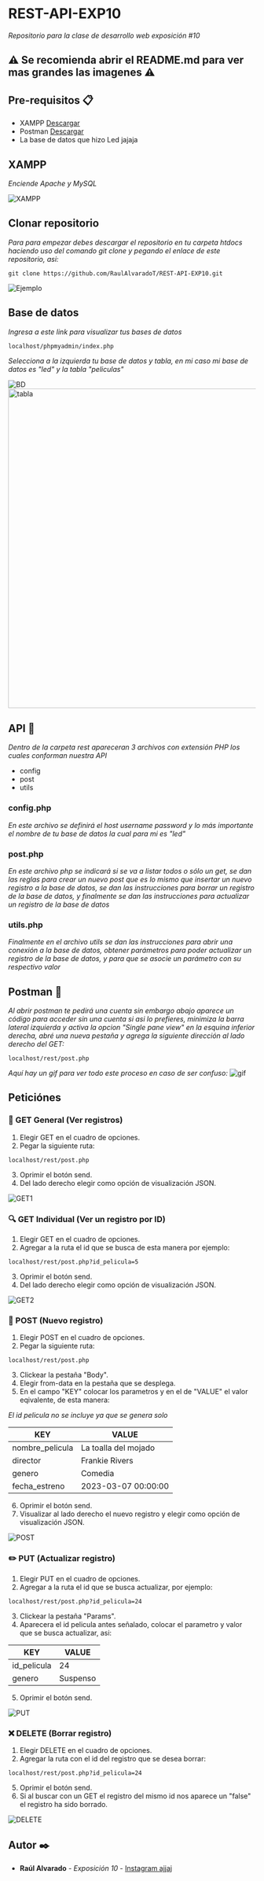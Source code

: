 # REST-API-EXP10
_Repositorio para la clase de desarrollo web exposición #10_

## :warning: Se recomienda abrir el README.md para ver mas grandes las imagenes :warning:

## Pre-requisitos 📋
- XAMPP [Descargar](https://www.apachefriends.org/es/download.html)
- Postman [Descargar](https://www.postman.com/downloads/)
- La base de datos que hizo Led jajaja

## XAMPP
_Enciende Apache y MySQL_

![XAMPP](https://github.com/RaulAlvaradoT/REST-API-EXP10/blob/main/Imagenes/XAMPP.png)

## Clonar repositorio
_Para para empezar debes descargar el repositorio en tu carpeta htdocs haciendo uso del comando git clone y pegando el enlace de este repositorio, asi:_

```
git clone https://github.com/RaulAlvaradoT/REST-API-EXP10.git
```

![Ejemplo](https://github.com/RaulAlvaradoT/REST-API-EXP10/blob/main/Imagenes/gitclone.png)

## Base de datos
_Ingresa a este link para visualizar tus bases de datos_
```
localhost/phpmyadmin/index.php
```
_Selecciona a la izquierda tu base de datos y tabla, en mi caso mi base de datos es "led" y la tabla "peliculas"_

![BD](https://github.com/RaulAlvaradoT/REST-API-EXP10/blob/main/Imagenes/BD.png)
<img src="https://github.com/RaulAlvaradoT/REST-API-EXP10/blob/main/Imagenes/tabla.png" alt="tabla" width="650">

## API 🔧

_Dentro de la carpeta rest apareceran 3 archivos con extensión PHP los cuales conforman nuestra API_
- config
- post
- utils

### config.php
_En este archivo se definirá el host username password y lo más importante el nombre de tu base de datos la cual para mi es "led"_

### post.php
_En este archivo php se indicará si se va a listar todos o sólo un get, se dan las reglas para crear un nuevo post que es lo mismo que insertar un nuevo registro a la base de datos, se dan las instrucciones para borrar un registro de la base de datos, y finalmente se dan las instrucciones para actualizar un registro de la base de datos_

### utils.php
_Finalmente en el archivo utils se dan las instrucciones para abrir una conexión a la base de datos, obtener parámetros para poder actualizar un registro de la base de datos, y para que se asocie un parámetro con su respectivo valor_

## Postman :email:
_Al abrir postman te pedirá una cuenta sin embargo abajo aparece un código para acceder sin una cuenta si asi lo prefieres, minimiza la barra lateral izquierda y activa la opcion "Single pane view" en la esquina inferior derecha, abré una nueva pestaña y agrega la siguiente dirección al lado derecho del GET:_
```
localhost/rest/post.php
```

_Aquí hay un gif para ver todo este proceso en caso de ser confuso:_
<img src="https://github.com/RaulAlvaradoT/REST-API-EXP10/blob/main/Imagenes/gif.gif" alt="gif">

## Peticiónes

### :eyes: GET General (Ver registros)
1. Elegir GET en el cuadro de opciones.
2. Pegar la siguiente ruta:
```
localhost/rest/post.php
```
3. Oprimir el botón send.
4. Del lado derecho elegir como opción de visualización JSON.

<img src="https://github.com/RaulAlvaradoT/REST-API-EXP10/blob/main/Imagenes/GETgen.png" alt="GET1">

### :mag: GET Individual (Ver un registro por ID)
1. Elegir GET en el cuadro de opciones.
2. Agregar a la ruta el id que se busca de esta manera por ejemplo:
```
localhost/rest/post.php?id_pelicula=5
```
3. Oprimir el botón send.
4. Del lado derecho elegir como opción de visualización JSON.

<img src="https://github.com/RaulAlvaradoT/REST-API-EXP10/blob/main/Imagenes/GETind.png" alt="GET2">

### :pencil: POST (Nuevo registro)
1. Elegir POST en el cuadro de opciones.
2. Pegar la siguiente ruta:
```
localhost/rest/post.php
```
3. Clickear la pestaña "Body".
4. Elegir from-data en la pestaña que se desplega.
5. En el campo "KEY" colocar los parametros y en el de "VALUE" el valor eqivalente, de esta manera:


_El id pelicula no se incluye ya que se genera solo_


| KEY | VALUE |
|------------------|----------------------|
| nombre_pelicula  | La toalla del mojado |
| director         | Frankie Rivers       |
| genero           | Comedia              |
| fecha_estreno    | 2023-03-07 00:00:00  |


6. Oprimir el botón send.
7. Visualizar al lado derecho el nuevo registro y elegir como opción de visualización JSON.
<img src="https://github.com/RaulAlvaradoT/REST-API-EXP10/blob/main/Imagenes/post.png" alt="POST">

### :pencil2: PUT (Actualizar registro)
1. Elegir PUT en el cuadro de opciones.
2. Agregar a la ruta el id que se busca actualizar, por ejemplo:
```
localhost/rest/post.php?id_pelicula=24
```
3. Clickear la pestaña "Params".
4. Aparecera el id pelicula antes señalado, colocar el parametro y valor que se busca actualizar, asi:


| KEY | VALUE |
|-------------|----------|
| id_pelicula | 24       |
| genero      | Suspenso |


5. Oprimir el botón send.
<img src="https://github.com/RaulAlvaradoT/REST-API-EXP10/blob/main/Imagenes/PUT.png" alt="PUT">

### :x: DELETE (Borrar registro)
1. Elegir DELETE en el cuadro de opciones.
2. Agregar la ruta con el id del registro que se desea borrar:
```
localhost/rest/post.php?id_pelicula=24
```
5. Oprimir el botón send.
6. Si al buscar con un GET el registro del mismo id nos aparece un "false" el registro ha sido borrado.
<img src="https://github.com/RaulAlvaradoT/REST-API-EXP10/blob/main/Imagenes/DELETE.png" alt="DELETE">

## Autor ✒️
* **Raúl Alvarado** - *Exposición 10* - [Instagram ajjaj](https://www.instagram.com/raulalvarado.jpg/)
